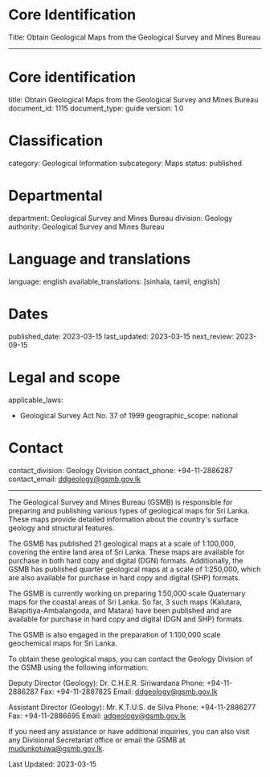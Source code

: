 # Core Identification
Title: Obtain Geological Maps from the Geological Survey and Mines Bureau

---
# Core identification
title: Obtain Geological Maps from the Geological Survey and Mines Bureau
document_id: 1115
document_type: guide
version: 1.0

# Classification
category: Geological Information
subcategory: Maps
status: published

# Departmental
department: Geological Survey and Mines Bureau
division: Geology
authority: Geological Survey and Mines Bureau

# Language and translations
language: english
available_translations: [sinhala, tamil, english]

# Dates
published_date: 2023-03-15
last_updated: 2023-03-15
next_review: 2023-09-15

# Legal and scope
applicable_laws:
 - Geological Survey Act No. 37 of 1999
geographic_scope: national

# Contact
contact_division: Geology Division
contact_phone: +94-11-2886287
contact_email: ddgeology@gsmb.gov.lk

---

The Geological Survey and Mines Bureau (GSMB) is responsible for preparing and publishing various types of geological maps for Sri Lanka. These maps provide detailed information about the country's surface geology and structural features.

The GSMB has published 21 geological maps at a scale of 1:100,000, covering the entire land area of Sri Lanka. These maps are available for purchase in both hard copy and digital (DGN) formats. Additionally, the GSMB has published quarter geological maps at a scale of 1:250,000, which are also available for purchase in hard copy and digital (SHP) formats.

The GSMB is currently working on preparing 1:50,000 scale Quaternary maps for the coastal areas of Sri Lanka. So far, 3 such maps (Kalutara, Balapitiya-Ambalangoda, and Matara) have been published and are available for purchase in hard copy and digital (DGN and SHP) formats.

The GSMB is also engaged in the preparation of 1:100,000 scale geochemical maps for Sri Lanka.

To obtain these geological maps, you can contact the Geology Division of the GSMB using the following information:

Deputy Director (Geology):
Dr. C.H.E.R. Siriwardana
Phone: +94-11-2886287
Fax: +94-11-2887825
Email: ddgeology@gsmb.gov.lk

Assistant Director (Geology):
Mr. K.T.U.S. de Silva
Phone: +94-11-2886277
Fax: +94-11-2886695
Email: adgeology@gsmb.gov.lk

If you need any assistance or have additional inquiries, you can also visit any Divisional Secretariat office or email the GSMB at mudunkotuwa@gsmb.gov.lk.

Last Updated: 2023-03-15